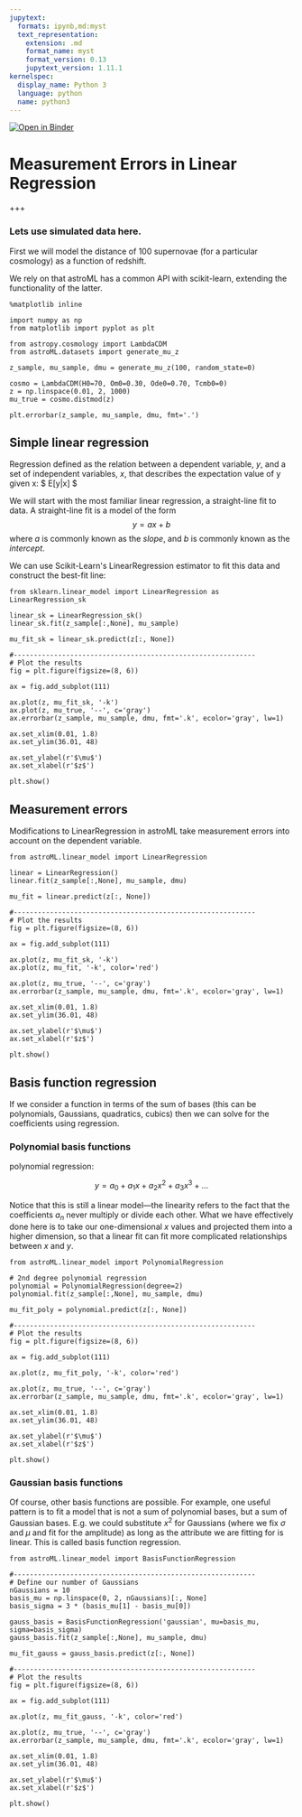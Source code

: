 ```yaml
---
jupytext:
  formats: ipynb,md:myst
  text_representation:
    extension: .md
    format_name: myst
    format_version: 0.13
    jupytext_version: 1.11.1
kernelspec:
  display_name: Python 3
  language: python
  name: python3
---
```


[![Open in Binder](https://mybinder.org/badge_logo.svg)](https://mybinder.org/v2/gh/astroML/astroML-notebooks/main?filepath=chapter8/astroml_regression_example.ipynb)


# Measurement Errors in Linear Regression

+++

### Lets use simulated data here. 
First we will model the distance of 100 supernovae (for a particular cosmology) as a function of redshift.

We rely on that astroML has a common API with scikit-learn, extending the functionality of the latter.

```{code-cell} ipython3
%matplotlib inline

import numpy as np
from matplotlib import pyplot as plt
```

```{code-cell} ipython3
from astropy.cosmology import LambdaCDM
from astroML.datasets import generate_mu_z

z_sample, mu_sample, dmu = generate_mu_z(100, random_state=0)

cosmo = LambdaCDM(H0=70, Om0=0.30, Ode0=0.70, Tcmb0=0)
z = np.linspace(0.01, 2, 1000)
mu_true = cosmo.distmod(z)

plt.errorbar(z_sample, mu_sample, dmu, fmt='.')
```

## Simple linear regression

Regression defined as the relation between a dependent variable, $y$, and a set of independent variables, $x$, 
that describes the expectation value of y given x: $ E[y|x] $

We will start with the most familiar linear regression, a straight-line fit to data.
A straight-line fit is a model of the form
$$
y = ax + b
$$
where $a$ is commonly known as the *slope*, and $b$ is commonly known as the *intercept*.

We can use Scikit-Learn's LinearRegression estimator to fit this data and construct the best-fit line:

```{code-cell} ipython3
from sklearn.linear_model import LinearRegression as LinearRegression_sk 

linear_sk = LinearRegression_sk()
linear_sk.fit(z_sample[:,None], mu_sample)

mu_fit_sk = linear_sk.predict(z[:, None])

#------------------------------------------------------------
# Plot the results
fig = plt.figure(figsize=(8, 6))

ax = fig.add_subplot(111)

ax.plot(z, mu_fit_sk, '-k')
ax.plot(z, mu_true, '--', c='gray')
ax.errorbar(z_sample, mu_sample, dmu, fmt='.k', ecolor='gray', lw=1)

ax.set_xlim(0.01, 1.8)
ax.set_ylim(36.01, 48)

ax.set_ylabel(r'$\mu$')
ax.set_xlabel(r'$z$')

plt.show()
```

## Measurement errors

Modifications to LinearRegression in astroML take measurement errors into account on the dependent variable.

```{code-cell} ipython3
from astroML.linear_model import LinearRegression

linear = LinearRegression()
linear.fit(z_sample[:,None], mu_sample, dmu)

mu_fit = linear.predict(z[:, None])

#------------------------------------------------------------
# Plot the results
fig = plt.figure(figsize=(8, 6))

ax = fig.add_subplot(111)

ax.plot(z, mu_fit_sk, '-k')
ax.plot(z, mu_fit, '-k', color='red')

ax.plot(z, mu_true, '--', c='gray')
ax.errorbar(z_sample, mu_sample, dmu, fmt='.k', ecolor='gray', lw=1)

ax.set_xlim(0.01, 1.8)
ax.set_ylim(36.01, 48)

ax.set_ylabel(r'$\mu$')
ax.set_xlabel(r'$z$')

plt.show()
```

## Basis function regression

If we consider a function in terms of the sum of bases (this can be polynomials, Gaussians, quadratics, cubics) then we can solve for the coefficients using regression. 

### Polynomial basis functions

polynomial regression: 

$$y=a_0+a_1x+a_2x^2+a_3x^3+...$$

Notice that this is still a linear model—the linearity refers to the fact that the coefficients $a_n$ never multiply or divide each other. What we have effectively done here is to take our one-dimensional $x$ values and projected them into a higher dimension, so that a linear fit can fit more complicated relationships between $x$ and $y$.

```{code-cell} ipython3
from astroML.linear_model import PolynomialRegression

# 2nd degree polynomial regression
polynomial = PolynomialRegression(degree=2)
polynomial.fit(z_sample[:,None], mu_sample, dmu)

mu_fit_poly = polynomial.predict(z[:, None])

#------------------------------------------------------------
# Plot the results
fig = plt.figure(figsize=(8, 6))

ax = fig.add_subplot(111)

ax.plot(z, mu_fit_poly, '-k', color='red')

ax.plot(z, mu_true, '--', c='gray')
ax.errorbar(z_sample, mu_sample, dmu, fmt='.k', ecolor='gray', lw=1)

ax.set_xlim(0.01, 1.8)
ax.set_ylim(36.01, 48)

ax.set_ylabel(r'$\mu$')
ax.set_xlabel(r'$z$')

plt.show()
```

### Gaussian basis functions

Of course, other basis functions are possible.
For example, one useful pattern is to fit a model that is not a sum of polynomial bases, but a sum of Gaussian bases. E.g. we could substitute $x^2$ for Gaussians (where we fix $\sigma$ and $\mu$ and fit for the amplitude) as long as the attribute we are fitting for is linear. This is called basis function regression.

```{code-cell} ipython3
from astroML.linear_model import BasisFunctionRegression

#------------------------------------------------------------
# Define our number of Gaussians
nGaussians = 10
basis_mu = np.linspace(0, 2, nGaussians)[:, None]
basis_sigma = 3 * (basis_mu[1] - basis_mu[0])

gauss_basis = BasisFunctionRegression('gaussian', mu=basis_mu, sigma=basis_sigma)
gauss_basis.fit(z_sample[:,None], mu_sample, dmu)

mu_fit_gauss = gauss_basis.predict(z[:, None])

#------------------------------------------------------------
# Plot the results
fig = plt.figure(figsize=(8, 6))

ax = fig.add_subplot(111)

ax.plot(z, mu_fit_gauss, '-k', color='red')

ax.plot(z, mu_true, '--', c='gray')
ax.errorbar(z_sample, mu_sample, dmu, fmt='.k', ecolor='gray', lw=1)

ax.set_xlim(0.01, 1.8)
ax.set_ylim(36.01, 48)

ax.set_ylabel(r'$\mu$')
ax.set_xlabel(r'$z$')

plt.show()
```
